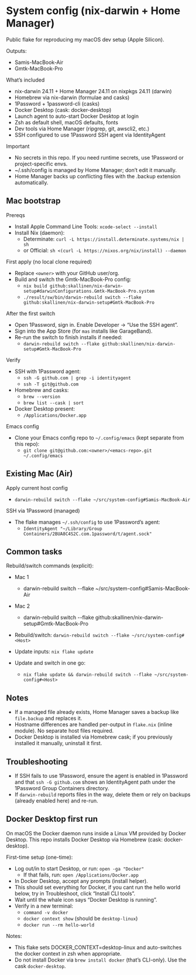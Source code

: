 # System config (nix-darwin + Home Manager)

Public flake for reproducing my macOS dev setup (Apple Silicon).

Outputs:
- Samis-MacBook-Air
- Gmtk-MacBook-Pro

What’s included
- nix-darwin 24.11 + Home Manager 24.11 on nixpkgs 24.11 (darwin)
- Homebrew via nix-darwin (formulae and casks)
- 1Password + 1password-cli (casks)
- Docker Desktop (cask: docker-desktop)
- Launch agent to auto-start Docker Desktop at login
- Zsh as default shell, macOS defaults, fonts
- Dev tools via Home Manager (ripgrep, git, awscli2, etc.)
- SSH configured to use 1Password SSH agent via IdentityAgent

Important
- No secrets in this repo. If you need runtime secrets, use 1Password or project-specific envs.
- ~/.ssh/config is managed by Home Manager; don’t edit it manually.
- Home Manager backs up conflicting files with the .backup extension automatically.

## Mac bootstrap

Prereqs
- Install Apple Command Line Tools: `xcode-select --install`
- Install Nix (daemon):
  - Determinate: `curl -L https://install.determinate.systems/nix | sh`
  - or Official: `sh <(curl -L https://nixos.org/nix/install) --daemon`

First apply (no local clone required)
- Replace `<owner>` with your GitHub user/org.
- Build and switch the Gmtk-MacBook-Pro config:
  - `nix build github:skallinen/nix-darwin-setup#darwinConfigurations.Gmtk-MacBook-Pro.system`
  - `./result/sw/bin/darwin-rebuild switch --flake github:skallinen/nix-darwin-setup#Gmtk-MacBook-Pro`

After the first switch
- Open 1Password, sign in. Enable Developer → “Use the SSH agent”.
- Sign into the App Store (for `mas` installs like GarageBand).
- Re-run the switch to finish installs if needed:
  - `darwin-rebuild switch --flake github:skallinen/nix-darwin-setup#Gmtk-MacBook-Pro`

Verify
- SSH with 1Password agent:
  - `ssh -G github.com | grep -i identityagent`
  - `ssh -T git@github.com`
- Homebrew and casks:
  - `brew --version`
  - `brew list --cask | sort`
- Docker Desktop present:
  - `/Applications/Docker.app`

Emacs config
- Clone your Emacs config repo to `~/.config/emacs` (kept separate from this repo):
  - `git clone git@github.com:<owner>/<emacs-repo>.git ~/.config/emacs`

## Existing Mac (Air)

Apply current host config
- `darwin-rebuild switch --flake ~/src/system-config#Samis-MacBook-Air`

SSH via 1Password (managed)
- The flake manages `~/.ssh/config` to use 1Password’s agent:
  - `IdentityAgent "~/Library/Group Containers/2BUA8C4S2C.com.1password/t/agent.sock"`

## Common tasks

Rebuild/switch commands (explicit):
- Mac 1 
  - darwin-rebuild switch --flake ~/src/system-config#Samis-MacBook-Air
- Mac 2 
  - darwin-rebuild switch --flake github:skallinen/nix-darwin-setup#Gmtk-MacBook-Pro

- Rebuild/switch: `darwin-rebuild switch --flake ~/src/system-config#<Host>`
- Update inputs: `nix flake update`
- Update and switch in one go:
  - `nix flake update && darwin-rebuild switch --flake ~/src/system-config#<Host>`

## Notes

- If a managed file already exists, Home Manager saves a backup like `file.backup` and replaces it.
- Hostname differences are handled per-output in `flake.nix` (inline module). No separate host files required.
- Docker Desktop is installed via Homebrew cask; if you previously installed it manually, uninstall it first.

## Troubleshooting

- If SSH fails to use 1Password, ensure the agent is enabled in 1Password and that `ssh -G github.com` shows an IdentityAgent path under the 1Password Group Containers directory.
- If `darwin-rebuild` reports files in the way, delete them or rely on backups (already enabled here) and re-run.


## Docker Desktop first run

On macOS the Docker daemon runs inside a Linux VM provided by Docker Desktop.
This repo installs Docker Desktop via Homebrew (cask: docker-desktop).

First-time setup (one-time):
- Log out/in to start Desktop, or run: `open -ga "Docker"`
  - If that fails, run: `open /Applications/Docker.app`
- In Docker Desktop, accept any prompts (install helper).
- This should set everything for Docker, if you cant run the hello world below, try in Troubleshoot, click “Install CLI tools”.
- Wait until the whale icon says “Docker Desktop is running”.
- Verify in a new terminal:
  - `command -v docker`
  - `docker context show` (should be `desktop-linux`)
  - `docker run --rm hello-world`

Notes:
- This flake sets DOCKER_CONTEXT=desktop-linux and auto-switches the docker context in zsh when appropriate.
- Do not install Docker via `brew install docker` (that’s CLI-only). Use the cask `docker-desktop`.

